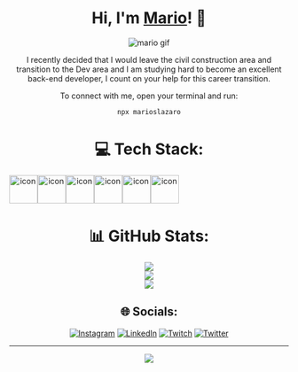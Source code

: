 <div align="center">

# Hi, I'm [Mario](https://www.linkedin.com/in/marioslazaro/)! 🍄


![mario gif](https://github.com/marioslazaro/marioslazaro/assets/111144236/b1312bd5-4ab4-438c-9d10-0687cd5906dd)

I recently decided that I would leave the civil construction area and transition to the Dev area and I am studying hard to become an excellent back-end developer, I count on your help for this career transition.

 
To connect with me, open your terminal and run:

```bash
npx marioslazaro
```



# 💻 Tech Stack:



 <div style="display: flex; align-items: center;"><img src="https://techstack-generator.vercel.app/java-icon.svg" alt="icon" width="51" height="51" /><img src="https://techstack-generator.vercel.app/mysql-icon.svg" alt="icon" width="51" height="51" /><img src="https://techstack-generator.vercel.app/docker-icon.svg" alt="icon" width="51" height="51" /><img src="https://techstack-generator.vercel.app/aws-icon.svg" alt="icon" width="51" height="51" /><img src="https://techstack-generator.vercel.app/csharp-icon.svg" alt="icon" width="51" height="51" /><img src="https://techstack-generator.vercel.app/github-icon.svg" alt="icon" width="51" height="51" /></div>


# 📊 GitHub Stats:
![](https://github-readme-stats-gv5l.vercel.app/api?username=marioslazaro&theme=radical&hide_border=false&include_all_commits=false&count_private=false)<br/>
![](https://github-readme-streak-stats.herokuapp.com/?user=marioslazaro&theme=radical&hide_border=false)<br/>
![](https://github-readme-stats-gv5l.vercel.app/api/top-langs/?username=marioslazaro&theme=radical&hide_border=false&include_all_commits=false&count_private=false&layout=compact)

## 🌐 Socials:
[![Instagram](https://img.shields.io/badge/Instagram-%23E4405F.svg?logo=Instagram&logoColor=white)](https://instagram.com/marioslazaro/) [![LinkedIn](https://img.shields.io/badge/LinkedIn-%230077B5.svg?logo=linkedin&logoColor=white)](https://linkedin.com/in/marioslazaro/) [![Twitch](https://img.shields.io/badge/Twitch-%239146FF.svg?logo=Twitch&logoColor=white)](https://twitch.tv/hakanof) [![Twitter](https://img.shields.io/badge/Twitter-%231DA1F2.svg?logo=Twitter&logoColor=white)](https://twitter.com/haka_dev) 


---
[![](https://visitcount.itsvg.in/api?id=marioslazaro&icon=0&color=0)](https://visitcount.itsvg.in)